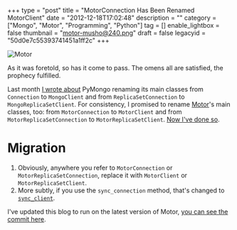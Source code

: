 +++
type = "post"
title = "MotorConnection Has Been Renamed MotorClient"
date = "2012-12-18T17:02:48"
description = ""
category = ["Mongo", "Motor", "Programming", "Python"]
tag = []
enable_lightbox = false
thumbnail = "motor-musho@240.png"
draft = false
legacyid = "50d0e7c55393741451a1ff2c"
+++

<p><img src="motor-musho.png" alt="Motor" title="Motor" border="0"   /></p>
<p>As it was foretold, so has it come to pass. The omens all are satisfied, the prophecy fulfilled.</p>
<p>Last month <a href="/blog/pymongos-new-default-safe-writes/">I wrote about</a> PyMongo renaming its main classes from <code>Connection</code> to <code>MongoClient</code> and from <code>ReplicaSetConnection</code> to <code>MongoReplicaSetClient</code>. For consistency, I promised to rename <a href="/motor/">Motor</a>'s main classes, too: from <code>MotorConnection</code> to <code>MotorClient</code> and from <code>MotorReplicaSetConnection</code> to <code>MotorReplicaSetClient</code>. <a href="https://github.com/ajdavis/mongo-python-driver/commit/3aa4948d13858f3ebf286256c5af3263e3f6eeb5">Now I've done so</a>.</p>
<h1 id="migration">Migration</h1>
<ol>
<li>Obviously, anywhere you refer to <code>MotorConnection</code> or <code>MotorReplicaSetConnection</code>, replace it with <code>MotorClient</code> or <code>MotorReplicaSetClient</code>.</li>
<li>More subtly, if you use the <code>sync_connection</code> method, that's changed to <a href="http://motor.readthedocs.org/en/stable/api/motor_client.html#motor.MotorClient.sync_client"><code>sync_client</code></a>.</li>
</ol>
<p>I've updated this blog to run on the latest version of Motor, <a href="https://github.com/ajdavis/motor-blog/commit/0c91d721a2bdb108cbf9c629542c9a8c0579bd02">you can see the commit here</a>.</p>
